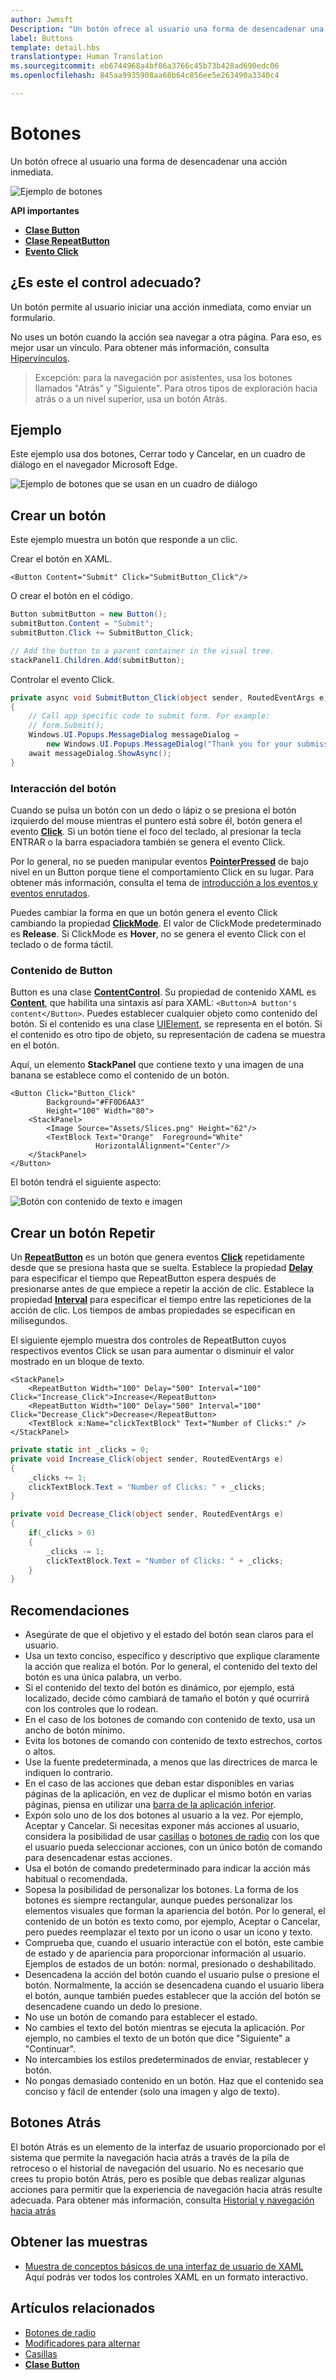 ```yaml
---
author: Jwmsft
Description: "Un botón ofrece al usuario una forma de desencadenar una acción inmediata."
label: Buttons
template: detail.hbs
translationtype: Human Translation
ms.sourcegitcommit: eb6744968a4bf06a3766c45b73b428ad690edc06
ms.openlocfilehash: 845aa9935908aa68b64c856ee5e263490a3340c4

---
```

# Botones
<link rel="stylesheet" href="https://az835927.vo.msecnd.net/sites/uwp/Resources/css/custom.css"> 

Un botón ofrece al usuario una forma de desencadenar una acción inmediata.

![Ejemplo de botones](images/controls/button.png)

<div class="important-apis" >
<b>API importantes</b><br/>
<ul>
<li><a href="https://msdn.microsoft.com/library/windows/apps/windows.ui.xaml.controls.button.aspx"><strong>Clase Button</strong></a></li>
<li><a href="https://msdn.microsoft.com/library/windows/apps/windows.ui.xaml.controls.primitives.repeatbutton.aspx"><strong>Clase RepeatButton</strong></a></li>
<li><a href="https://msdn.microsoft.com/library/windows/apps/windows.ui.xaml.controls.primitives.buttonbase.click.aspx"><strong>Evento Click</strong></a></li>
</ul>

</div>
</div>





## ¿Es este el control adecuado?

Un botón permite al usuario iniciar una acción inmediata, como enviar un formulario.

No uses un botón cuando la acción sea navegar a otra página. Para eso, es mejor usar un vínculo. Para obtener más información, consulta [Hipervínculos](hyperlinks.md).
    
> Excepción: para la navegación por asistentes, usa los botones llamados "Atrás" y "Siguiente". Para otros tipos de exploración hacia atrás o a un nivel superior, usa un botón Atrás.

## Ejemplo

Este ejemplo usa dos botones, Cerrar todo y Cancelar, en un cuadro de diálogo en el navegador Microsoft Edge. 

![Ejemplo de botones que se usan en un cuadro de diálogo](images/control-examples/buttons-edge.png)

## Crear un botón

Este ejemplo muestra un botón que responde a un clic. 

Crear el botón en XAML.

```xaml
<Button Content="Submit" Click="SubmitButton_Click"/>
```

O crear el botón en el código.

```csharp
Button submitButton = new Button();
submitButton.Content = "Submit";
submitButton.Click += SubmitButton_Click;

// Add the button to a parent container in the visual tree.
stackPanel1.Children.Add(submitButton);
```

Controlar el evento Click.

```csharp
private async void SubmitButton_Click(object sender, RoutedEventArgs e)
{
    // Call app specific code to submit form. For example:
    // form.Submit();
    Windows.UI.Popups.MessageDialog messageDialog = 
        new Windows.UI.Popups.MessageDialog("Thank you for your submission.");
    await messageDialog.ShowAsync();
}
```

### Interacción del botón

Cuando se pulsa un botón con un dedo o lápiz o se presiona el botón izquierdo del mouse mientras el puntero está sobre él, botón genera el evento [**Click**](https://msdn.microsoft.com/library/windows/apps/windows.ui.xaml.controls.primitives.buttonbase.click.aspx). Si un botón tiene el foco del teclado, al presionar la tecla ENTRAR o la barra espaciadora también se genera el evento Click.

Por lo general, no se pueden manipular eventos [**PointerPressed**](https://msdn.microsoft.com/library/windows/apps/windows.ui.xaml.uielement.pointerpressed.aspx) de bajo nivel en un Button porque tiene el comportamiento Click en su lugar. Para obtener más información, consulta el tema de [introducción a los eventos y eventos enrutados](https://msdn.microsoft.com/en-us/library/windows/apps/mt185584.aspx).

Puedes cambiar la forma en que un botón genera el evento Click cambiando la propiedad [**ClickMode**](https://msdn.microsoft.com/library/windows/apps/windows.ui.xaml.controls.primitives.buttonbase.clickmode.aspx). El valor de ClickMode predeterminado es **Release**. Si ClickMode es **Hover**, no se genera el evento Click con el teclado o de forma táctil. 


### Contenido de Button

Button es una clase [**ContentControl**](https://msdn.microsoft.com/library/windows/apps/xaml/windows.ui.xaml.controls.contentcontrol.aspx). Su propiedad de contenido XAML es [**Content**](https://msdn.microsoft.com/library/windows/apps/xaml/windows.ui.xaml.controls.contentcontrol.content.aspx), que habilita una sintaxis así para XAML: `<Button>A button's content</Button>`. Puedes establecer cualquier objeto como contenido del botón. Si el contenido es una clase [UIElement](https://msdn.microsoft.com/library/windows/apps/xaml/windows.ui.xaml.uielement.aspx), se representa en el botón. Si el contenido es otro tipo de objeto, su representación de cadena se muestra en el botón.

Aquí, un elemento **StackPanel** que contiene texto y una imagen de una banana se establece como el contenido de un botón.

```xaml
<Button Click="Button_Click" 
        Background="#FF0D6AA3" 
        Height="100" Width="80">
    <StackPanel>
        <Image Source="Assets/Slices.png" Height="62"/>
        <TextBlock Text="Orange"  Foreground="White"
                   HorizontalAlignment="Center"/>
    </StackPanel>
</Button>
```

El botón tendrá el siguiente aspecto:

![Botón con contenido de texto e imagen](images/button-orange.png)

## Crear un botón Repetir

Un [**RepeatButton**](https://msdn.microsoft.com/library/windows/apps/windows.ui.xaml.controls.primitives.repeatbutton.aspx) es un botón que genera eventos [**Click**](https://msdn.microsoft.com/library/windows/apps/windows.ui.xaml.controls.primitives.buttonbase.click.aspx) repetidamente desde que se presiona hasta que se suelta. Establece la propiedad [**Delay**](https://msdn.microsoft.com/library/windows/apps/windows.ui.xaml.controls.primitives.repeatbutton.delay.aspx) para especificar el tiempo que RepeatButton espera después de presionarse antes de que empiece a repetir la acción de clic. Establece la propiedad [**Interval**](https://msdn.microsoft.com/library/windows/apps/windows.ui.xaml.controls.primitives.repeatbutton.interval.aspx) para especificar el tiempo entre las repeticiones de la acción de clic. Los tiempos de ambas propiedades se especifican en milisegundos.

El siguiente ejemplo muestra dos controles de RepeatButton cuyos respectivos eventos Click se usan para aumentar o disminuir el valor mostrado en un bloque de texto.

```xaml
<StackPanel>
    <RepeatButton Width="100" Delay="500" Interval="100" Click="Increase_Click">Increase</RepeatButton>
    <RepeatButton Width="100" Delay="500" Interval="100" Click="Decrease_Click">Decrease</RepeatButton>
    <TextBlock x:Name="clickTextBlock" Text="Number of Clicks:" />
</StackPanel>
```

```csharp
private static int _clicks = 0;
private void Increase_Click(object sender, RoutedEventArgs e)
{
    _clicks += 1;
    clickTextBlock.Text = "Number of Clicks: " + _clicks;
}

private void Decrease_Click(object sender, RoutedEventArgs e)
{
    if(_clicks > 0)
    {
        _clicks -= 1;
        clickTextBlock.Text = "Number of Clicks: " + _clicks;
    }
}
```

## Recomendaciones

-   Asegúrate de que el objetivo y el estado del botón sean claros para el usuario.
-   Usa un texto conciso, específico y descriptivo que explique claramente la acción que realiza el botón. Por lo general, el contenido del texto del botón es una única palabra, un verbo.
-   Si el contenido del texto del botón es dinámico, por ejemplo, está localizado, decide cómo cambiará de tamaño el botón y qué ocurrirá con los controles que lo rodean.
-   En el caso de los botones de comando con contenido de texto, usa un ancho de botón mínimo.
-   Evita los botones de comando con contenido de texto estrechos, cortos o altos.
-   Use la fuente predeterminada, a menos que las directrices de marca le indiquen lo contrario.
-   En el caso de las acciones que deban estar disponibles en varias páginas de la aplicación, en vez de duplicar el mismo botón en varias páginas, piensa en utilizar una [barra de la aplicación inferior](app-bars.md).
-   Expón solo uno de los dos botones al usuario a la vez. Por ejemplo, Aceptar y Cancelar. Si necesitas exponer más acciones al usuario, considera la posibilidad de usar [casillas](checkbox.md) o [botones de radio](radio-button.md) con los que el usuario pueda seleccionar acciones, con un único botón de comando para desencadenar estas acciones.
-   Usa el botón de comando predeterminado para indicar la acción más habitual o recomendada.
-   Sopesa la posibilidad de personalizar los botones. La forma de los botones es siempre rectangular, aunque puedes personalizar los elementos visuales que forman la apariencia del botón. Por lo general, el contenido de un botón es texto como, por ejemplo, Aceptar o Cancelar, pero puedes reemplazar el texto por un icono o usar un icono y texto.
-   Comprueba que, cuando el usuario interactúe con el botón, este cambie de estado y de apariencia para proporcionar información al usuario. Ejemplos de estados de un botón: normal, presionado o deshabilitado.
-   Desencadena la acción del botón cuando el usuario pulse o presione el botón. Normalmente, la acción se desencadena cuando el usuario libera el botón, aunque también puedes establecer que la acción del botón se desencadene cuando un dedo lo presione.
-   No use un botón de comando para establecer el estado.
-   No cambies el texto del botón mientras se ejecuta la aplicación. Por ejemplo, no cambies el texto de un botón que dice "Siguiente" a "Continuar".
-   No intercambies los estilos predeterminados de enviar, restablecer y botón.
-   No pongas demasiado contenido en un botón. Haz que el contenido sea conciso y fácil de entender (solo una imagen y algo de texto).

## Botones Atrás
El botón Atrás es un elemento de la interfaz de usuario proporcionado por el sistema que permite la navegación hacia atrás a través de la pila de retroceso o el historial de navegación del usuario. No es necesario que crees tu propio botón Atrás, pero es posible que debas realizar algunas acciones para permitir que la experiencia de navegación hacia atrás resulte adecuada. Para obtener más información, consulta [Historial y navegación hacia atrás](../layout/navigation-history-and-backwards-navigation.md)

## Obtener las muestras
*   [Muestra de conceptos básicos de una interfaz de usuario de XAML](https://github.com/Microsoft/Windows-universal-samples/blob/master/Samples/XamlUIBasics)<br/>
    Aquí podrás ver todos los controles XAML en un formato interactivo.


## Artículos relacionados

- [Botones de radio](radio-button.md)
- [Modificadores para alternar](toggles.md)
- [Casillas](checkbox.md)
- [**Clase Button**](https://msdn.microsoft.com/library/windows/apps/windows.ui.xaml.controls.button.aspx)





<!--HONumber=Aug16_HO3-->


